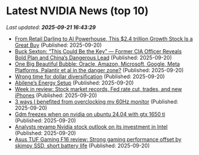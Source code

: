 # Latest NVIDIA News (top 10)
_Last updated: **2025-09-21 16:43:29**_

- [From Retail Darling to AI Powerhouse, This $2.4 trillion Growth Stock Is a Great Buy](https://www.barchart.com/story/news/34937991/from-retail-darling-to-ai-powerhouse-this-2-4-trillion-growth-stock-is-a-great-buy) (Published: 2025-09-20)
- [Buck Sexton: “This Could Be the Key” — Former CIA Officer Reveals Bold Plan and China’s Dangerous Lead](https://www.globenewswire.com/news-release/2025/09/20/3153510/0/en/Buck-Sexton-This-Could-Be-the-Key-Former-CIA-Officer-Reveals-Bold-Plan-and-China-s-Dangerous-Lead.html) (Published: 2025-09-20)
- [One Big Beautiful Bubble: Oracle, Amazon, Microsoft, Google, Meta Platforms, Palantir et al in the danger zone?](https://www.thehindubusinessline.com/portfolio/big-story/one-big-beautiful-bubble-oracle-amazon-microsoft-google-meta-platforms-palantir-et-al-in-the-danger-zone/article70070297.ece) (Published: 2025-09-20)
- [Wrong time for dollar diversification](https://www.thehindubusinessline.com/portfolio/personal-finance/wrong-time-for-dollar-diversification/article70069319.ece) (Published: 2025-09-20)
- [Abilene’s Energy Setup](https://www.forbes.com/sites/johnwerner/2025/09/20/abilenes-energy-setup/) (Published: 2025-09-20)
- [Week in review: Stock market records, Fed rate cut, trades, and new iPhones](https://biztoc.com/x/b83f5046a06e93f3) (Published: 2025-09-20)
- [3 ways I benefited from overclocking my 60Hz monitor](https://www.xda-developers.com/how-i-benefited-from-overclocking-my-60hz-monitor/) (Published: 2025-09-20)
- [Gdm freezes when on nvidia on ubuntu 24.04 with gtx 1650 ti](https://askubuntu.com/questions/1556339/gdm-freezing-with-liquorix-kernel-6-16-7-1) (Published: 2025-09-20)
- [Analysts revamp Nvidia stock outlook on its investment in Intel](https://biztoc.com/x/420829c3e789af68) (Published: 2025-09-20)
- [Asus TUF Gaming F16 review: Strong gaming performance offset by skimpy SSD, short battery life](https://www.tomshardware.com/laptops/gaming-laptops/asus-tuf-gaming-f16-review) (Published: 2025-09-20)
